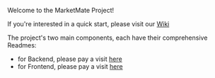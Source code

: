 Welcome to the MarketMate Project!

If you're interested in a quick start, please visit our [Wiki](https://gitlab.com/seal-uzh/monday-team/monday-e-commerce/-/wikis/home)


The project's two main components, each have their comprehensive Readmes:
- for Backend, please pay a visit [here](https://gitlab.com/seal-uzh/monday-team/monday-e-commerce/-/blob/feature/backend-development/Backend/EcommerceBackend/README.md)
- for Frontend, please pay a visit [here](https://gitlab.com/seal-uzh/monday-team/monday-e-commerce/-/blob/feature/backend-development/Frontend/README.md)
